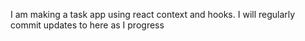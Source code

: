 I am making a task app using react context and hooks. I will regularly commit updates to here as I progress

